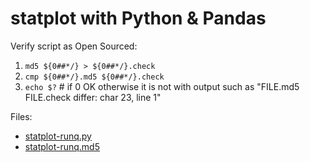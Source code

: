 # statplot with Python & Pandas

Verify script as Open Sourced:
1. `md5 ${0##*/} > ${0##*/}.check`
1. `cmp ${0##*/}.md5 ${0##*/}.check` 
1. `echo $?` # if 0 OK otherwise it is not with output such as "FILE.md5 FILE.check differ: char 23, line 1"

Files:
* [statplot-runq.py](statplot-runq.py)
* [statplot-runq.md5](statplot-runq.md5)
